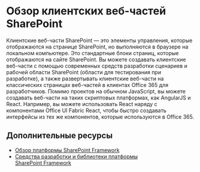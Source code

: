 # <a name="overview-of-sharepoint-client-side-web-parts"></a>Обзор клиентских веб-частей SharePoint

Клиентские веб-части SharePoint — это элементы управления, которые отображаются на странице SharePoint, но выполняются в браузере на локальном компьютере. Это стандартные блоки страниц, которые отображаются на сайте SharePoint. Вы можете создавать клиентские веб-части с помощью современных средств разработки сценариев и рабочей области SharePoint (области для тестирования при разработке), а также развертывать клиентские веб-части на классических страницах веб-частей в клиентах Office 365 для разработчиков.  Помимо проектов на обычном JavaScript, вы можете создавать веб-части на таких скриптовых платформах, как AngularJS и React. Например, вы можете использовать React наряду с компонентами Office UI Fabric React, чтобы быстро создавать интерфейсы из тех же компонентов, которые используются в Office 365.

## <a name="additional-resources"></a>Дополнительные ресурсы

- [Обзор платформы SharePoint Framework](../sharepoint-framework-overview)
- [Средства разработки и библиотеки платформы SharePoint Framework](../tools-and-libraries)
